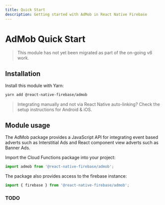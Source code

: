 ```yaml
---
title: Quick Start
description: Getting started with AdMob in React Native Firebase
---
```


# AdMob Quick Start

> This module has not yet been migrated as part of the on-going v6 work.

## Installation

Install this module with Yarn:

```bash
yarn add @react-native-firebase/admob
```

> Integrating manually and not via React Native auto-linking? Check the setup instructions for <Anchor version group href="/android">Android</Anchor> & <Anchor version group href="/ios">iOS</Anchor>.

## Module usage

The AdMob package provides a JavaScript API for integrating event based adverts such as Interstitial Ads and
React component view adverts such as Banner Ads.

Import the Cloud Functions package into your project:

```js
import admob from '@react-native-firebase/admob';
```

The package also provides access to the firebase instance:

```js
import { firebase } from '@react-native-firebase/admob';
```

### TODO
